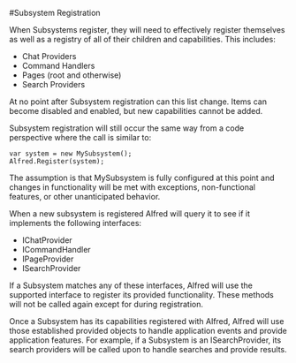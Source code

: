 #Subsystem Registration

When Subsystems register, they will need to effectively register themselves as well as a registry of
all of their children and capabilities. This includes:

- Chat Providers
- Command Handlers
- Pages (root and otherwise)
- Search Providers

At no point after Subsystem registration can this list change. Items can become disabled and enabled,
but new capabilities cannot be added.

Subsystem registration will still occur the same way from a code perspective where the call is similar to:

	var system = new MySubsystem();
	Alfred.Register(system);

The assumption is that MySubsystem is fully configured at this point and changes in functionality will be
met with exceptions, non-functional features, or other unanticipated behavior.

When a new subsystem is registered Alfred will query it to see if it implements the following interfaces:

- IChatProvider
- ICommandHandler
- IPageProvider
- ISearchProvider

If a Subsystem matches any of these interfaces, Alfred will use the supported interface to register its
provided functionality. These methods will not be called again except for during registration.

Once a Subsystem has its capabilities registered with Alfred, Alfred will use those established provided
objects to handle application events and provide application features. For example, if a Subsystem is an
ISearchProvider, its search providers will be called upon to handle searches and provide results.
